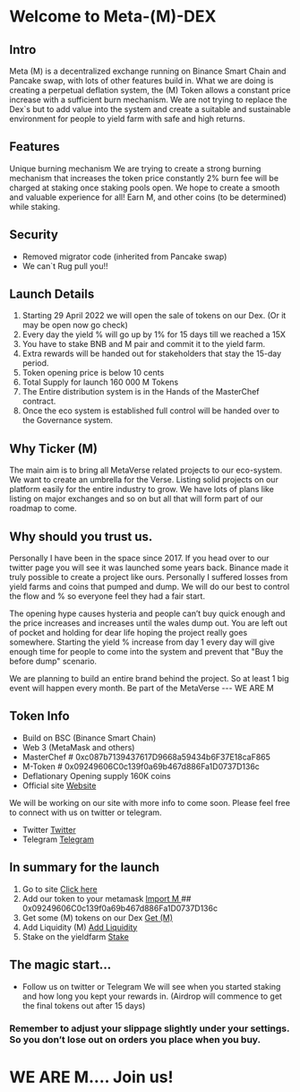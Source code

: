 # Welcome to Meta-(M)-DEX

## Intro
Meta (M) is a decentralized exchange running on Binance Smart Chain and Pancake swap, with lots of other features build in.
What we are doing is creating a perpetual deflation system, the (M) Token allows a constant price increase with a sufficient burn mechanism. We are not trying to replace the Dex`s but to add value into the system and create a suitable and sustainable environment for people to yield farm with safe and high returns.


## Features
Unique burning mechanism
We are trying to create a strong burning mechanism that increases the token price constantly
2% burn fee will be charged at staking once staking pools open.
We hope to create a smooth and valuable experience for all! Earn M, and other coins (to be determined) while staking.

## Security
- Removed migrator code (inherited from Pancake swap)
- We can`t Rug pull you!!

## Launch Details

1. Starting 29 April 2022 we will open the sale of tokens on our Dex. (Or it may be open now go check)
2. Every day the yield % will go up by 1% for 15 days till we reached a 15X
3. You have to stake BNB and M pair and commit it to the yield farm.
4. Extra rewards will be handed out for stakeholders that stay the 15-day period.
5. Token opening price is below 10 cents
6. Total Supply for launch 160 000 M Tokens
7. The Entire distribution system is in the Hands of the MasterChef contract.
8. Once the eco system is established full control will be handed over to the Governance system.

## Why Ticker (M)

The main aim is to bring all MetaVerse related projects to our eco-system. We want to create an umbrella for the Verse.
Listing solid projects on our platform easily for the entire industry to grow.
We have lots of plans like listing on major exchanges and so on but all that will form part of our roadmap to come.

## Why should you trust us.
Personally I have been in the space since 2017. If you head over to our twitter page you will see it was launched some years back.
Binance made it truly possible to create a project like ours. Personally I suffered losses from yield farms and coins that pumped and dump.
We will do our best to control the flow and % so everyone feel they had a fair start.

The opening hype causes hysteria and people can’t buy quick enough and the price increases and increases until the wales dump out. You are left out of pocket and holding for dear life hoping the project really goes somewhere.
Starting the yield % increase from day 1 every day will give enough time for people to come into the system and prevent that "Buy the before dump" scenario.

We are planning to build an entire brand behind the project. So at least 1 big event will happen every month.
Be part of the MetaVerse --- WE ARE M

## Token Info
- Build on BSC (Binance Smart Chain)
- Web 3 (MetaMask and others)
- MasterChef # 0xc087b7139437617D9668a59434b6F37E18caF865
- M-Token # 0x09249606C0c139f0a69b467d886Fa1D0737D136c
- Deflationary Opening supply 160K coins
- Official site <a href="https://meta-dex.live"> Website </a>

We will be working on our site with more info to come soon. Please feel free to connect with us on twitter or telegram.
- Twitter <a href="https://twitter.com/dex_universe"> Twitter </a>
- Telegram <a href="https://t.me/+bbFLun9VQj0yN2E0"> Telegram </a>

## In summary for the launch
1. Go to site <a href="https://meta-dex.live"> Click here </a>
2. Add our token to your metamask <a href="https://cutt.ly/QF9ui0B"> Import M </a> ##  0x09249606C0c139f0a69b467d886Fa1D0737D136c
3. Get some (M) tokens on our Dex <a href="https://exchange.meta-dex.live//#/swap?inputCurrency=BNB&outputCurrency=0x09249606C0c139f0a69b467d886Fa1D0737D136c"> Get (M) </a>
3. Add Liquidity (M) <a href="https://exchange.meta-dex.live//#/add/ETH/0x09249606C0c139f0a69b467d886Fa1D0737D136c"> Add Liquidity </a>
4. Stake on the yieldfarm <a href="https://meta-dex.live/farms"> Stake </a>

## The magic start...
- Follow us on twitter or Telegram
We will see when you started staking and how long you kept your rewards in. (Airdrop will commence to get the final tokens out after 15 days)
### Remember to adjust your slippage slightly under your settings. So you don’t lose out on orders you place when you buy.

# WE ARE M.... Join us!
